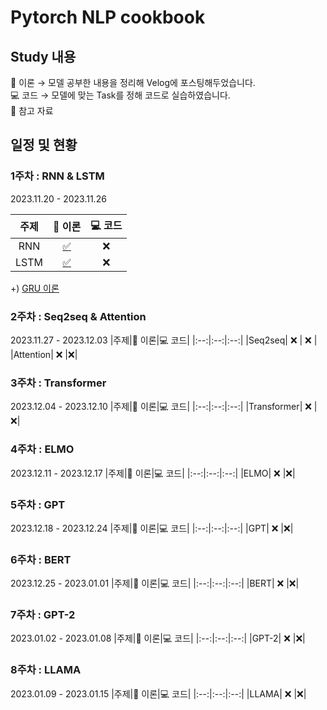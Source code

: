 # Pytorch NLP cookbook

## Study 내용
📄 이론 → 모델 공부한 내용을 정리해 Velog에 포스팅해두었습니다.<br/> 
💻 코드 → 모델에 맞는 Task를 정해 코드로 실습하였습니다.<br/>
📁 참고 자료<br/>

## 일정 및 현황
### 1주차 :  RNN & LSTM
2023.11.20 - 2023.11.26

|주제|📄 이론|💻 코드|
|:--:|:--:|:--:|
|RNN| [✅](https://velog.io/@sso06069/RNN) | ❌ |
|LSTM| [✅](https://velog.io/@sso06069/LSTM) |❌|

+) [GRU 이론](https://velog.io/@sso06069/GRU)

### 2주차 : Seq2seq & Attention
2023.11.27 - 2023.12.03
|주제|📄 이론|💻 코드|
|:--:|:--:|:--:|
|Seq2seq| ❌ | ❌ |
|Attention| ❌ |❌|
### 3주차 : Transformer 
2023.12.04 - 2023.12.10
|주제|📄 이론|💻 코드|
|:--:|:--:|:--:|
|Transformer| ❌ |❌|
### 4주차 : ELMO
2023.12.11 - 2023.12.17
|주제|📄 이론|💻 코드|
|:--:|:--:|:--:|
|ELMO| ❌ |❌|
### 5주차 : GPT 
2023.12.18 - 2023.12.24
|주제|📄 이론|💻 코드|
|:--:|:--:|:--:|
|GPT| ❌ |❌|
### 6주차 : BERT
2023.12.25 - 2023.01.01
|주제|📄 이론|💻 코드|
|:--:|:--:|:--:|
|BERT| ❌ |❌|
### 7주차 : GPT-2
2023.01.02 - 2023.01.08
|주제|📄 이론|💻 코드|
|:--:|:--:|:--:|
|GPT-2| ❌ |❌|
### 8주차 : LLAMA
2023.01.09 - 2023.01.15
|주제|📄 이론|💻 코드|
|:--:|:--:|:--:|
|LLAMA| ❌ |❌|
